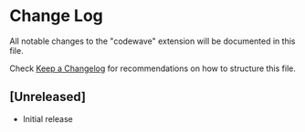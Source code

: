 # Change Log

All notable changes to the "codewave" extension will be documented in this file.

Check [Keep a Changelog](http://keepachangelog.com/) for recommendations on how to structure this file.

## [Unreleased]

- Initial release